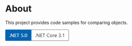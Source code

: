 ﻿# About


This project provides code samples for comparing objects.


![image](assets/Versions.png)